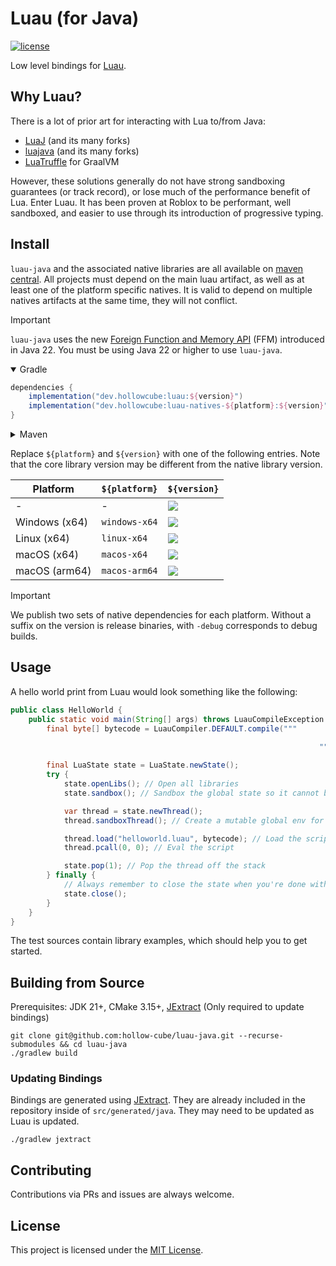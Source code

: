 # Luau (for Java)

[![license](https://img.shields.io/github/license/hollow-cube/luau-java.svg)](LICENSE)

Low level bindings for [Luau](https://luau-lang.org).

## Why Luau?

There is a lot of prior art for interacting with Lua to/from Java:

* [LuaJ](https://github.com/luaj/luaj) (and its many forks)
* [luajava](https://github.com/jasonsantos/luajava) (and its many forks)
* [LuaTruffle](https://github.com/lucasallan/LuaTruffle) for GraalVM

However, these solutions generally do not have strong sandboxing guarantees (or track record), or lose much of the
performance benefit of Lua. Enter Luau. It has been proven at Roblox to be performant, well sandboxed, and easier to
use through its introduction of progressive typing.

## Install

`luau-java` and the associated native libraries are all available
on [maven central](https://search.maven.org/search?q=g:dev.hollowcube%20AND%20a:luau-java). All projects must depend on
the main luau artifact, as well as at least one of the platform specific natives. It is valid to depend on multiple
natives artifacts at the same time, they will not conflict.

> [!IMPORTANT]  
> `luau-java` uses the
> new [Foreign Function and Memory API](https://openjdk.org/jeps/442) (FFM) introduced in Java 22. You must be using
> Java 22 or higher to use `luau-java`.

<details open>
<summary>Gradle</summary>

```groovy
dependencies {
    implementation("dev.hollowcube:luau:${version}")
    implementation("dev.hollowcube:luau-natives-${platform}:${version}")
}
```

</details>

<details>
<summary>Maven</summary>

```xml

<dependencies>
    <dependency>
        <groupId>dev.hollowcube</groupId>
        <artifactId>luau</artifactId>
        <version>${version}</version>
    </dependency>
    <dependency>
        <groupId>dev.hollowcube</groupId>
        <artifactId>luau-natives-${platform}</artifactId>
        <version>${version}</version>
    </dependency>
</dependencies>
```

</details>

Replace `${platform}` and `${version}` with one of the following entries. Note that the core library version may be
different from the native library version.

| Platform      | `${platform}` | `${version}`                                                                                                                                                      |
|---------------|---------------|-------------------------------------------------------------------------------------------------------------------------------------------------------------------|
| -             | -             | [![](https://img.shields.io/maven-central/v/dev.hollowcube/luau)](https://mvnrepository.com/artifact/dev.hollowcube/luau)                                         |
| Windows (x64) | `windows-x64` | [![](https://img.shields.io/maven-central/v/dev.hollowcube/luau-natives-windows-x64)](https://mvnrepository.com/artifact/dev.hollowcube/luau-natives-windows-x64) |
| Linux (x64)   | `linux-x64`   | [![](https://img.shields.io/maven-central/v/dev.hollowcube/luau-natives-linux-x64)](https://mvnrepository.com/artifact/dev.hollowcube/luau-natives-linux-x64)     |
| macOS (x64)   | `macos-x64`   | [![](https://img.shields.io/maven-central/v/dev.hollowcube/luau-natives-macos-x64)](https://mvnrepository.com/artifact/dev.hollowcube/luau-natives-macos-x64)     |
| macOS (arm64) | `macos-arm64` | [![](https://img.shields.io/maven-central/v/dev.hollowcube/luau-natives-macos-arm64)](https://mvnrepository.com/artifact/dev.hollowcube/luau-natives-macos-arm64) |

> [!IMPORTANT]  
> We publish two sets of native dependencies for each platform. Without a suffix on the version is release binaries,
> with `-debug` corresponds to debug builds.

## Usage

A hello world print from Luau would look something like the following:

```java
public class HelloWorld {
    public static void main(String[] args) throws LuauCompileException {
        final byte[] bytecode = LuauCompiler.DEFAULT.compile("""
                                                                             print("Hello, Luau!")
                                                                     """);

        final LuaState state = LuaState.newState();
        try {
            state.openLibs(); // Open all libraries
            state.sandbox(); // Sandbox the global state so it cannot be edited by a script

            var thread = state.newThread();
            thread.sandboxThread(); // Create a mutable global env for scripts to use

            thread.load("helloworld.luau", bytecode); // Load the script into the VM
            thread.pcall(0, 0); // Eval the script

            state.pop(1); // Pop the thread off the stack
        } finally {
            // Always remember to close the state when you're done with it, or you will leak memory.
            state.close();
        }
    }
}
```

The test sources contain library examples, which should help you to get started.

## Building from Source

Prerequisites: JDK 21+, CMake 3.15+, [JExtract](https://jdk.java.net/jextract/) (Only required to update bindings)

```shell
git clone git@github.com:hollow-cube/luau-java.git --recurse-submodules && cd luau-java
./gradlew build
```

### Updating Bindings

Bindings are generated using [JExtract](https://jdk.java.net/jextract/). They are already included in the repository
inside of `src/generated/java`. They may need to be updated as Luau is updated.

```shell
./gradlew jextract
```

## Contributing

Contributions via PRs and issues are always welcome.

## License

This project is licensed under the [MIT License](LICENSE).
